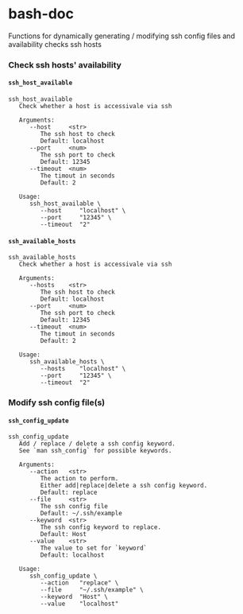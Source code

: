 # bash-doc



Functions for dynamically generating / modifying ssh config files and availability checks ssh hosts

### Check ssh hosts' availability

#### `ssh_host_available`

<pre class="r-output"><code>ssh_host_available   
   Check whether a host is accessivale via ssh

   Arguments:      
      --host     &lt;str&gt; 
         The ssh host to check
         Default: localhost
      --port     &lt;num&gt; 
         The ssh port to check
         Default: 12345
      --timeout  &lt;num&gt; 
         The timout in seconds
         Default: 2

   Usage:      
      ssh_host_available \
         --host     "localhost" \
         --port     "12345" \
         --timeout  "2"
</code></pre>

#### `ssh_available_hosts`

<pre class="r-output"><code>ssh_available_hosts   
   Check whether a host is accessivale via ssh

   Arguments:      
      --hosts    &lt;str&gt; 
         The ssh host to check
         Default: localhost
      --port     &lt;num&gt; 
         The ssh port to check
         Default: 12345
      --timeout  &lt;num&gt; 
         The timout in seconds
         Default: 2

   Usage:      
      ssh_available_hosts \
         --hosts    "localhost" \
         --port     "12345" \
         --timeout  "2"
</code></pre>


### Modify ssh config file(s)

#### `ssh_config_update`

<pre class="r-output"><code>ssh_config_update   
   Add / replace / delete a ssh config keyword.
   See `man ssh_config` for possible keywords.

   Arguments:      
      --action   &lt;str&gt; 
         The action to perform.
         Either add|replace|delete a ssh config keyword.
         Default: replace
      --file     &lt;str&gt; 
         The ssh config file
         Default: ~/.ssh/example
      --keyword  &lt;str&gt; 
         The ssh config keyword to replace.
         Default: Host
      --value    &lt;str&gt; 
         The value to set for `keyword`
         Default: localhost

   Usage:      
      ssh_config_update \
         --action   "replace" \
         --file     "~/.ssh/example" \
         --keyword  "Host" \
         --value    "localhost"
</code></pre>

